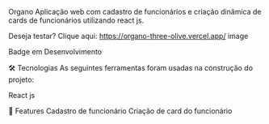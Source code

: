 Organo
Aplicação web com cadastro de funcionários e criação dinâmica de cards de funcionários utilizando react js.

Deseja testar? Clique aqui: https://organo-three-olive.vercel.app/
image

Badge em Desenvolvimento

🛠 Tecnologias
As seguintes ferramentas foram usadas na construção do projeto:

React js


🏁 Features
 Cadastro de funcionário
 Criação de card do funcionário
 